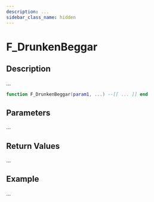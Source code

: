 ```yaml
---
description: ...
sidebar_class_name: hidden
---
```


# F_DrunkenBeggar

## Description

...

```lua
function F_DrunkenBeggar(param1, ...) --[[ ... ]] end
```

## Parameters

...

## Return Values

...

## Example

...

